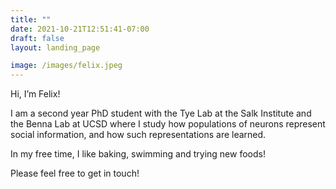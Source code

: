 ```yaml
---
title: ""
date: 2021-10-21T12:51:41-07:00
draft: false
layout: landing_page

image: /images/felix.jpeg
---
```


Hi, I’m Felix!

I am a second year PhD student with the Tye Lab at the Salk Institute and the Benna Lab at UCSD where I study how populations of neurons represent social information, and how such representations are learned.

In my free time, I like baking, swimming and trying new foods!

Please feel free to get in touch!
